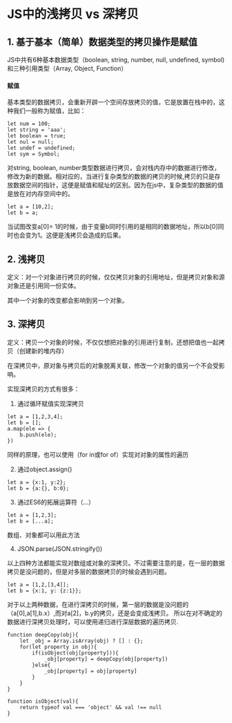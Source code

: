# JS中的浅拷贝 vs 深拷贝

## 1. 基于基本（简单）数据类型的拷贝操作是赋值

JS中共有6种基本数据类型（boolean, string, number, null, undefined, symbol)和三种引用类型（Array, Object, Function）

#### 赋值

基本类型的数据拷贝，会重新开辟一个空间存放拷贝的值，它是放置在栈中的，这种我们一般称为赋值，比如：

```
let num = 100;
let string = 'aaa';
let boolean = true;
let nul = null;
let undef = undefined;
let sym = Symbol;
```

对string, boolean, number类型数据进行拷贝，会对栈内存中的数据进行修改，修改为新的数据。相对应的，当进行复杂类型的数据的拷贝的时候,拷贝的只是存放数据空间的指针，这便是赋值和赋址的区别。因为在js中，复杂类型的数据的值是放在对内存空间中的。

```
let a = [10,2];
let b = a;
```
当试图改变a[0]= 1的时候，由于变量b同时引用的是相同的数据地址，所以b[0]同时也会变为1。这便是浅拷贝会造成的后果。

## 2. 浅拷贝

定义：对一个对象进行拷贝的时候，仅仅拷贝对象的引用地址，但是拷贝对象和源对象还是引用同一份实体。

其中一个对象的改变都会影响到另一个对象。

## 3. 深拷贝

定义：拷贝一个对象的时候，不仅仅想把对象的引用进行复制，还想把值也一起拷贝（创建新的堆内存）

在深拷贝中，原对象与拷贝后的对象脱离关联，修改一个对象的值另一个不会受影响。

实现深拷贝的方式有很多：

1. 通过循环赋值实现深拷贝
```
let a = [1,2,3,4];
let b = [];
a.map(ele => {
	b.push(ele);
})
```
同样的原理，也可以使用（for in或for of）实现对对象的属性的遍历

2. 通过object.assign()
```
let a = {x:1, y:2};
let b = {a:{}, b:0};
```

3. 通过ES6的拓展运算符（...）
```
let a = [1,2,3];
let b = [...a];
```
数组、对象都可以用此方法

4. JSON.parse(JSON.stringify())

以上四种方法都能实现对数组或对象的深拷贝。不过需要注意的是，在一层的数据拷贝是没问题的，但是对多层的数据拷贝的时候会遇到问题。
```
let a = [1,2,[3,4]];
let b = {x:1, y: {z:1}};
```
对于以上两种数据，在进行深拷贝的时候，第一层的数据是没问题的（a[0],a[1],b.x）,而对a[2]，b.y的拷贝，还是会变成浅拷贝。
所以在对不确定的数据进行深拷贝处理时，可以使用递归进行深层数据的遍历拷贝.
```
function deepCopy(obj){
	let _obj = Array.isArray(obj) ? [] : {};
	for(let property in obj){
		if(isObject(obj[property])){
			_obj[property] = deepCopy(obj[property])
		}else{
			_obj[property] = obj[property]
		}
	}
}

function isObject(val){
	return typeof val === 'object' && val !== null
}
```